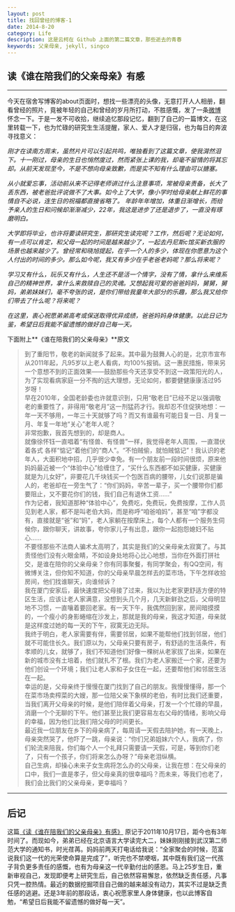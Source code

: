 ```yaml
---
layout: post
title: 找回曾经的博客-1
date: 2014-8-20
category: Life 
description: 这是云柯在 Github 上面的第二篇文章，那些逝去的青春
keywords: 父亲母亲, jekyll, singco
---
```


## 读《谁在陪我们的父亲母亲》有感  
  

***
    
    
今天在宿舍写博客的about页面时，想找一些漂亮的头像，无意打开人人相册，翻看曾经的照片，竟被年轻的自己和曾经的岁月所打动，不胜感慨，发了一条[微博](http://weibo.com/1792436651/Bj3uv8uGE?mod=weibotime) 怀念一下。于是一发不可收拾，继续追忆那段记忆，翻到了自己的一篇博文，在这里转载一下，也为忙碌的研究生生活提醒，家人、爱人才是归宿，也为每日的奔波寻找意义：

_刚才在读南方周末，虽然片片可以引起共鸣，唯独看到了这篇文章，使我潸然泪下。十一刚过，母亲的生日也悄然度过，然而紧张上课的我，却毫不留情的将其忘却。从前天发现至今，不是不想向母亲致歉，而是实不知有什么理由可以搪塞。_

_从小就爱忘事，活动前从来不记得老师讲过什么注意事项，常被母亲责备，长大了丢东西，被老爸批评说做不了大事。如今上了大学，像小学时给母亲献上鲜花的事情自不必说，连生日的祝福都直接省略了。
年龄年年增加，体重日渐增长，而给予亲人的生日和问候却渐渐减少，22年，我这是进步了还是退步了，一直没有琢磨明白。_

_大学即将毕业，也许将要读研究生，那研究生读完呢？工作，然后呢？无论如何，有一点可以肯定，和父母一起的时间是越来越少了，一起去丹尼斯c馆买新衣服的场景也越来越少了。曾经常和晓旭提起，在乎一个人的多少，体现在你愿意为这个人付出的时间的多少。那么如今呢，我又有多少在乎老爸老妈呢？那么将来呢？_

_学习又有什么，玩乐又有什么，人生还不是活一个情字，没有了情，拿什么来维系自己的精神世界，拿什么来救赎自己的灵魂。又想起我可爱的爸爸妈妈，舅舅，舅妈，弟弟妹妹们，毫不夸张的说，是你们带给我童年大部分的乐趣，那么我又给你们带去了什么呢？将来呢？_

_在这里，衷心祝愿弟弟高考或保送取得优异成绩，爸爸妈妈身体健康。以此日记为鉴，希望日后我能不留遗憾的做好自己每一天。_

下面附上**《谁在陪我们的父亲母亲》**原文  

> 到了重阳节，敬老的新闻就多了起来。其中最为鼓舞人心的是，北京市宣布从2011年起，凡95岁以上老人看病，均100%报销。这一惠民措施，带来另一个意想不到的正面效果——鼓励那些今天还享受不到这一政策阳光的人，为了实现看病家庭一分不掏的远大理想，无论如何，都要健健康康活过95岁呀！   
早在2010年，全国老龄委也许就意识到，只用“敬老日”已经不足以强调敬老的重要性了，非得用“敬老月”这一剂猛药才行。我却忍不住促狭地想：一年一天不够用，一年三十天就够了吗？而又有谁最有可能日复一日、月复一月、年复一年地“关心”老年人呢？   
> 非常抱歉，我首先想到的，却是商人。   
> 就像徐怀钰一直唱着“有怪兽、有怪兽”一样，我觉得老年人周围，一直潜伏着各式 各样“惦记”着他们的“商人”。“不怕贼偷，就怕贼惦记”！我认识的老年人，大面积地中招，几乎很少幸免。有一个朋友前一段时间很烦，原来他妈妈最近被一个“体验中心”给缠住了，“买什么东西都不如买健康，买健康就是为儿女好”，非要花几千块钱买一个包医百病的腰带，儿女们说那是骗人的，老爸却在一旁生气了：“你们妈妈，辛苦一辈子，买一个腰带你们都要阻止，又不要花你们的钱，我们自己有退休工资……”   
> 作为记者，我知道那种“体验中心”，免费吃，免费玩，免费按摩，工作人员见到老人家，都不是叫老伯大妈，而是称呼“咱爸咱妈”，甚至“咱”字都没有，直接就是“爸”和“妈”，老人家躺在按摩床上，每个人都有一个服务生伺候你，跟你聊天，讲故事，夸你家儿子有出息，跟你一起抱怨媳妇不贴心……   
> 不要怪那些不法商人骗术太高明了，其实是我们的父亲母亲太寂寞了。与其责怪他们没有火眼金睛，不如设身处地将心比心地想，当你在外面打拼社交，是谁在陪你的父亲母亲？你有同事聚餐，有同学聚会，有QQ空间，有微博关注，但你知不知道，你的父母亲早晨怎样去的菜市场，下午怎样收拾房间，他们找谁聊天，向谁倾诉？   
我在厦门安家后，最快速度把父母接了过来，我以为比老家更舒适方便的特区生活，应该让老人家满意，没想到头几个月，几天新鲜劲之后，父母明显地不习惯，一直嚷着要回老家。有一天下午，我偶然回到家，房间暗摸摸的，一个瘦小的身影蜷缩在沙发上，那就是我的母亲，我这才知道，母亲就是这样度过她的每一天的下午，寂寞无边无际。    
> 我终于明白，老人家需要有伴，需要邻居，如果不能帮他们找到邻居，他们就不可能住长久。我们原以为，父母亲只要有房子，有舒适的生活条件，有孝顺的儿女，就够了，我们不知道他们好像一棵树从老家拔了出来，如果在新的城市没有土培着，他们就扎不了根。我们为老人家搬迁一个家，还要为他们创设一个环境；我们让老人家和子女住在一起，还要帮他们和邻居生活在一起。    
幸运的是，父母亲终于慢慢在厦门找到了自己的朋友。我慢慢懂得，那一个在菜市场卖榨菜的大嫂，那一位陪父亲下象棋的老伯，有时比我们还重要，当我们离开父母亲的时候，是他们陪伴着父母亲，打发一个个忙碌的早晨，消磨一个个无聊的下午。他们甚至比我们更容易左右父母的情绪，影响父母的幸福，因为他们比我们陪父母的时间更长。    
> 最近我一位朋友在乡下的母亲病了，每周请一天假去陪护她，有一天晚上，母亲突然哭了，他吓了一跳，母亲说：“你们兄弟姐妹六个人，我病了，你们轮流来陪我，你们每个人一个礼拜只需要请一天假，可是，等到你们老了，只有一个孩子，你们将来怎么办呀？”母亲老泪纵横。    
> 自己生病，却操心未来子女生病将怎么办的父母亲，让我在想：在父母亲的口中，我们一直是孝子，但父母亲真的很幸福吗？而未来，等我们也老了，我们会比我们的父亲母亲，更幸福吗？    

***

## 后记

这篇[《读《谁在陪我们的父亲母亲》有感》](http://blog.renren.com/blog/247372810/770100648?bfrom=01020340100) 原记于2011年10月17日，距今也有3年时间了。而现如今，弟弟已经在北京语言大学读完大二，妹妹刚刚接到武汉第二师范大学的通知书，时光荏苒。妈妈前两天打电话给我说：“全家聚会的时候，范富说我们这一代的光荣使命算是完成了”，听完也不禁哽咽，其中既有我们这一代孩子背负更多责任的感慨，也有为母亲这一代辛勤付出的感恩。马上25岁生日，重新审视自己，发现即便考上研究生后，自己依然容易懈怠，依然缺乏责任感，凡事只凭一腔热情。最近的数据挖掘项目自己做的越来越没有动力，其实不过是缺乏责任感的逃避。还是3年前的那段话，衷心祝愿家里人身体健康，也以此博客自勉，“希望日后我能不留遗憾的做好每一天”。